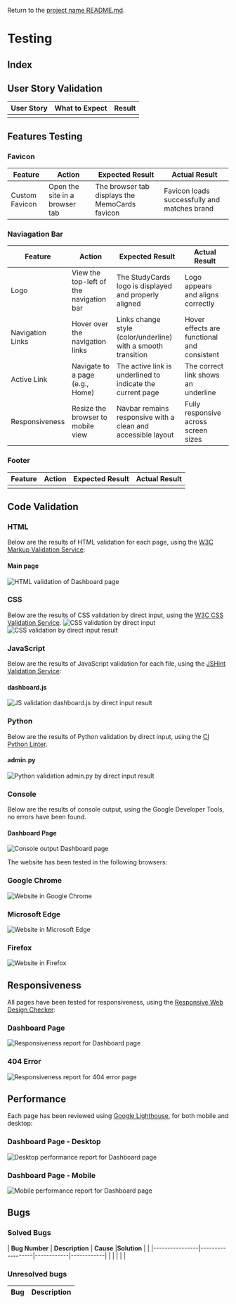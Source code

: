 Return to the [project name README.md](README.md).
# Testing

## Index


## User Story Validation

| **User Story**     |**What to Expect**  | **Result** |
|--------------------|------------------| -----------|
|                    |                   |           |

## Features Testing

### Favicon

| **Feature**     | **Action**                     | **Expected Result**                                                  | **Actual Result**                                                  |
|------------------|-------------------------------|-----------------------------------------------------------------------|-------------------------------------------------------------------|
| Custom Favicon   | Open the site in a browser tab | The browser tab displays the MemoCards favicon  | Favicon loads successfully and matches brand                    |

### Naviagation Bar

| **Feature**     | **Action**                                   | **Expected Result**                                                                 | **Actual Result**                                                                 |
|------------------|----------------------------------------------|--------------------------------------------------------------------------------------|-----------------------------------------------------------------------------------|
| Logo             | View the top-left of the navigation bar      | The StudyCards logo is displayed and properly aligned                                |  Logo appears and aligns correctly                                              |
| Navigation Links | Hover over the navigation links              | Links change style (color/underline) with a smooth transition                       |  Hover effects are functional and consistent                                    |
| Active Link      | Navigate to a page (e.g., Home)              | The active link is underlined to indicate the current page                          | The correct link shows an underline                                            |
| Responsiveness   | Resize the browser to mobile view            | Navbar remains responsive with a clean and accessible layout                        | Fully responsive across screen sizes                                           |


### Footer

| **Feature**     |**Action**  | **Expected Result** | **Actual Result** |
|--------------------|------------------| -----------| -----------------|
|                    |                   |           |                   |


## Code Validation

### HTML
Below are the results of HTML validation for each page, using the [W3C Markup Validation Service](https://validator.w3.org):

#### Main page
![HTML validation of Dashboard page](documentation/validation/html/validation_html_dashboard_result.png)

### CSS 
Below are the results of CSS validation by direct input, using the [W3C CSS Validation Service](https://jigsaw.w3.org/css-validator).
![CSS validation by direct input](documentation/validation/css/css_validation_direct_input.png)
![CSS validation by direct input result](documentation/validation/css/css_validation_confirmation.png)

### JavaScript
Below are the results of JavaScript validation for each file, using the [JSHint Validation Service](https://jshint.com/):

#### dashboard.js
![JS validation dashboard.js by direct input result](documentation/validation/js/validation_dashboardjs_result.png)

### Python
Below are the results of Python validation by direct input, using the [CI Python Linter](https://pep8ci.herokuapp.com/).

#### admin.py
![Python validation admin.py by direct input result](documentation/validation/python/validation_adminpy_result.png)

### Console
Below are the results of console output, using the Google Developer Tools, no errors have been found.

#### Dashboard Page
![Console output Dashboard page](documentation/validation/console/dashboard_console.png)

The website has been tested in the following browsers:

### Google Chrome
![Website in Google Chrome](documentation/validation/browsers/chrome_compatibility.png)
### Microsoft Edge
![Website in Microsoft Edge](documentation/validation/browsers/edge_compatibility.png)
### Firefox
![Website in Firefox](documentation/validation/browsers/firefox_compatibility.png)

## Responsiveness
All pages have been tested for responsiveness, using the [Responsive Web Design Checker](https://ui.dev/amiresponsive):

### Dashboard Page
![Responsiveness report for Dashboard page](documentation/validation/responsiveness/dashboard_responsiveness.png)

### 404 Error
![Responsiveness report for 404 error page](documentation/validation/responsiveness/404_error_responsiveness.png)

## Performance
Each page has been reviewed using [Google Lighthouse](https://developer.chrome.com/docs/lighthouse/), for both mobile and desktop:

### Dashboard Page -  Desktop
![Desktop performance report for Dashboard page](documentation/validation/lighthouse/lighthouse_dashboard_desktop.png)
### Dashboard Page -  Mobile
![Mobile performance report for Dashboard page](documentation/validation/lighthouse/lighthouse_dashboard_mobile.png)

## Bugs

### Solved Bugs

| **Bug Number** | **Description**  | **Cause** |**Solution** |                                                                                                                                                    |
|----------------|------------------|------------|------------|
|                  |                |           |             |
### Unresolved bugs

| **Bug** | **Description**|
|---------|-----------------|
